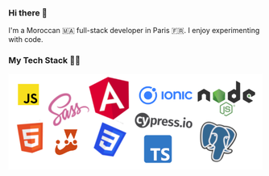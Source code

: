### Hi there 👋

I'm a Moroccan 🇲🇦 full-stack developer in Paris 🇫🇷. I enjoy experimenting with code.

### My Tech Stack 👨‍💻

![Tech Stack](tech-stack.png)

